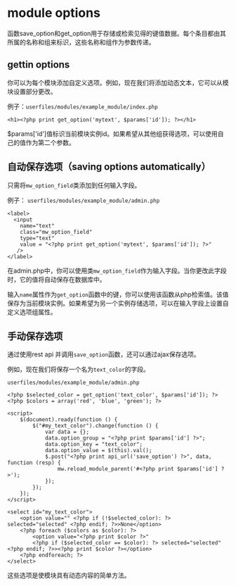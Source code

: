 # module options

函数save_option和get_option用于存储或检索见得的键值数据。每个条目都由其所属的名称和组来标识，这些名称和组作为参数传递。


## gettin options

你可以为每个模块添加自定义选项。例如，现在我们将添加动态文本，它可以从模块设置部分更改。

例子：`userfiles/modules/example_module/index.php`

```
<h1><?php print get_option('mytext', $params['id']); ?></h1>
```

$params['id']值标识当前模块实例id。如果希望从其他组获得选项，可以使用自己的值作为第二个参数。


## 自动保存选项（saving options automatically）

只需将`mw_option_field`类添加到任何输入字段。

例子： `userfiles/modules/example_module/admin.php`

```
<label>
  <input 
    name="text"
    class="mw_option_field"
    type="text"
    value = "<?php print get_option('mytext', $params['id']); ?>"
   />
</label>

```
在admin.php中，你可以使用类`mw_option_field`作为输入字段。当你更改此字段时，它的值将自动保存在数据库中。

输入`name`属性作为`get_option`函数中的键，你可以使用该函数从php检索值。该值保存为当前模块实例。如果希望为另一个实例存储选项，可以在输入字段上设置自定义选项组属性。


## 手动保存选项

通过使用rest api 并调用`save_option`函数，还可以通过ajax保存选项。

例如，现在我们将保存一个名为`text_color`的字段。

`userfiles/modules/example_module/admin.php`


```
<?php $selected_color = get_option('text_color', $params['id']); ?>
<?php $colors = array('red', 'blue', 'green'); ?>

<script>
    $(document).ready(function () {
        $("#my_text_color").change(function () {
            var data = {};
            data.option_group = "<?php print $params['id'] ?>";
            data.option_key = "text_color";
            data.option_value = $(this).val();
            $.post("<?php print api_url('save_option') ?>", data, function (resp) {
                mw.reload_module_parent('#<?php print $params['id'] ?>');
            });
        });
    });
</script>

<select id="my_text_color">
    <option value="" <?php if (!$selected_color): ?> selected="selected" <?php endif; ?>>None</option>
    <?php foreach ($colors as $color): ?>
        <option value="<?php print $color ?>" 
        <?php if ($selected_color == $color): ?> selected="selected" <?php endif; ?>><?php print $color ?></option>
    <?php endforeach; ?>
</select>

```

这些选项是使模块具有动态内容的简单方法。
























